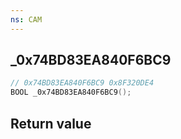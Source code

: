 ```yaml
---
ns: CAM
---
```

## _0x74BD83EA840F6BC9

```c
// 0x74BD83EA840F6BC9 0x8F320DE4
BOOL _0x74BD83EA840F6BC9();
```


## Return value
